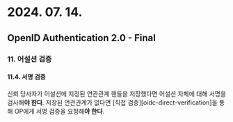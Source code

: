 # 2024. 07. 14.

## OpenID Authentication 2.0 - Final

### 11. 어설션 검증

#### 11.4. 서명 검증

신뢰 당사자가 어설션에 지정된 연관관계 핸들을 저장했다면 어설션 자체에 대해 서명을 검사해**야 한다**. 저장된 연관관계가 없다면 [직접 검증][oidc-direct-verification]을 통해 OP에게 서명 검증을 요청해**야 한다**.



